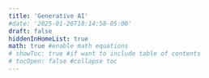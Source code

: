 ```yaml
---
title: 'Generative AI'
#date: '2025-01-26T18:14:58-05:00'
draft: false
hiddenInHomeList: true
math: true #enable math equations
# showToc: true #if want to include table of contents 
# tocOpen: false #collapse toc
---
```

